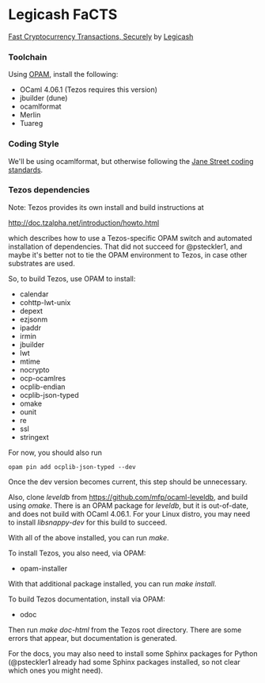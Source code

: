 # Legicash FaCTS

[Fast Cryptocurrency Transactions, Securely](http://j.mp/FaCTS)
by [Legicash](http://legi.cash/)

### Toolchain

Using [OPAM](https://opam.ocaml.org/), install the following:
  * OCaml 4.06.1 (Tezos requires this version)
  * jbuilder (dune)
  * ocamlformat
  * Merlin
  * Tuareg

### Coding Style

We'll be using ocamlformat, but otherwise following the
[Jane Street coding standards](https://opensource.janestreet.com/standards/).

### Tezos dependencies

Note: Tezos provides its own install and build instructions at

  http://doc.tzalpha.net/introduction/howto.html
  
which describes how to use a Tezos-specific OPAM switch and 
automated installation of dependencies. That did not succeed for 
@psteckler1, and maybe it's better not to tie the OPAM environment 
to Tezos, in case other substrates are used.

So, to build Tezos, use OPAM to install:
  * calendar
  * cohttp-lwt-unix
  * depext
  * ezjsonm
  * ipaddr
  * irmin
  * jbuilder
  * lwt
  * mtime
  * nocrypto
  * ocp-ocamlres
  * ocplib-endian
  * ocplib-json-typed
  * omake
  * ounit
  * re
  * ssl
  * stringext

For now, you should also run 

    opam pin add ocplib-json-typed --dev 

Once the dev version becomes current, this step should be unnecessary.

Also, clone *leveldb* from https://github.com/mfp/ocaml-leveldb, and build
using *omake*. There is an OPAM package for *leveldb*, but it is out-of-date, and
does not build with OCaml 4.06.1. For your Linux distro, you may need to install
*libsnappy-dev* for this build to succeed.

With all of the above installed, you can run *make*.

To install Tezos, you also need, via OPAM:
  * opam-installer

With that additional package installed, you can run *make install*.

To build Tezos documentation, install via OPAM:
  * odoc
  
Then run *make doc-html* from the Tezos root directory. There are some 
errors that appear, but documentation is generated. 

For the docs, you may also need to install some Sphinx packages for Python 
(@psteckler1 already had some Sphinx packages installed, so not clear which 
ones you might need).

